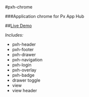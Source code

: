 #pxh-chrome

###Application chrome for Px App Hub

##[Live Demo](https://github.build.ge.com/pages/212326609/pxh-chrome-demo)

*Includes:*
* pxh-header
* pxh-footer
* pxh-drawer
* pxh-navigation
* pxh-login
* pxh-overlay
* pxh-badge
* drawer toggle
* view
* view header

